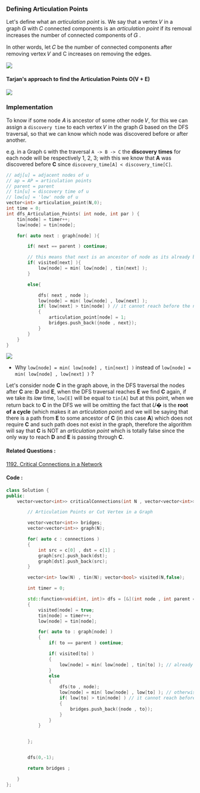### Defining Articulation Points

Let's define what an _articulation point_ is. We say that a vertex 𝑉 in a graph 𝐺 with 𝐶 connected components is an _articulation point_ if its removal increases the number of connected components of 𝐺 . 

In other words, let 𝐶 be the number of connected components after removing vertex 𝑉 and C increases on removing the edges.



![](https://codeforces.com/predownloaded/7f/31/7f31b30b9f0cdfd06bb884da64d2aebe2bc993e1.png)

#### Tarjan's approach to find the Articulation Points O(V + E)

![](https://codeforces.com/predownloaded/ba/03/ba03bbf48735da5993033073f1d53d617c491c45.png)

### Implementation

To know if some node 𝐴 is ancestor of some other node 𝑉, for this we can assign a `discovery time` to each vertex 𝑉 in the graph 𝐺 based on the DFS traversal, so that we can know which node was discovered before or after another. 

e.g. in a Graph `G` with the traversal `A -> B -> C` the **discovery** **times** for each node will be respectively 1, 2, 3; with this we know that **A** was discovered before **C** since `discovery_time[A] < discovery_time[C]`.


```cpp
// adj[u] = adjacent nodes of u
// ap = AP = articulation points
// parent = parent
// tin[u] = discovery time of u
// low[u] = 'low' node of u
vector<int> articulation_point(N,0);
int time = 0;
int dfs_Articulation_Points( int node, int par ) {
	tin[node] = timer++;
	low[node] = tin[node];

	for( auto next : graph[node] ){

		if( next == parent ) continue;

		// this means that next is an ancestor of node as its already been reached
		if( visited[next] ){
			low[node] = min( low[node] , tin[next] );
		}

		else{

			dfs( next , node );
			low[node] = min( low[node] , low[next] );
			if( low[next] > tin[node] ) // it cannot reach before the node so no back edge is there for fast reach
			{
				articulation_point[node] = 1;
				bridges.push_back({node , next});
			}
		}
	}
}
```

![](https://codeforces.com/predownloaded/a6/17/a617a63a6fa6f6591f6c69a860a68ba38d97a21f.png)

- Why `low[node] = min( low[node] , tin[next] )` instead of `low[node] = min( low[node] , low[next] )` ?

Let's consider node **C** in the graph above, in the DFS traversal the nodes after **C** are: **D** and **E**, when the DFS traversal reaches **E** we find **C** again, if we take its 𝑙𝑜𝑤 time, `low[E]` will be equal to `tin[A]` but at this point, when we return back to **C** in the DFS we will be omitting the fact that 𝑈� is the **root of a cycle** (which makes it an _articulation point_) and we will be saying that there is a path from **E** to some ancestor of **C** (in this case **A**) which does not require **C** and such path does not exist in the graph, therefore the algorithm will say that **C** is NOT an _articulation point_ which is totally false since the only way to reach **D** and **E** is passing through **C**.



#### Related Questions :
[1192. Critical Connections in a Network](https://leetcode.com/problems/critical-connections-in-a-network/)

#### Code :
```cpp
class Solution {
public:
    vector<vector<int>> criticalConnections(int N , vector<vector<int>>& connections) {

        // Articulation Points or Cut Vertex in a Graph

        vector<vector<int>> bridges;
        vector<vector<int>> graph(N);

        for( auto c : connections )
        {
            int src = c[0] , dst = c[1] ;
            graph[src].push_back(dst);
            graph[dst].push_back(src);
        }

        vector<int> low(N) , tin(N); vector<bool> visited(N,false);

        int timer = 0;

        std::function<void(int, int)> dfs = [&](int node , int parent = -1) -> void
        {
            visited[node] = true;
            tin[node] = timer++;
            low[node] = tin[node];

            for( auto to : graph[node] )
            {
                if( to == parent ) continue;

                if( visited[to] )
                {
                    low[node] = min( low[node] , tin[to] ); // already visited then take its low distance 
                }
                else
                {
                    dfs(to , node);
                    low[node] = min( low[node] , low[to] ); // otherwise take the low after its dfs is complete 
                    if( low[to] > tin[node] ) // it cannot reach before the node so no back edge is there for fast reach
                    {
                        bridges.push_back({node , to});
                    }
                }
            }


        };


        dfs(0,-1);

        return bridges ;

    }
};
```

